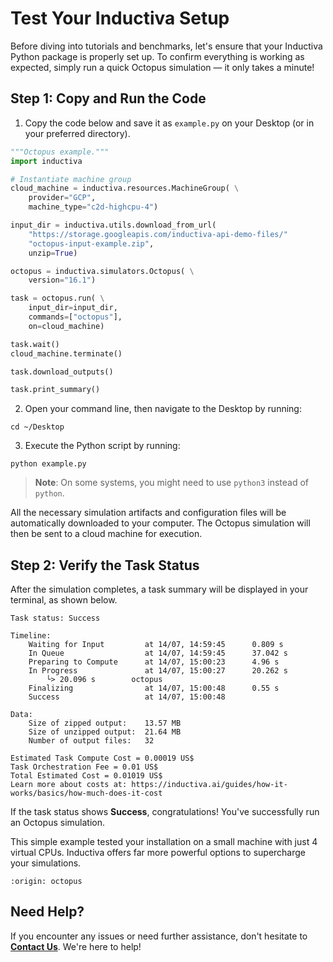 # Test Your Inductiva Setup
Before diving into tutorials and benchmarks, let's ensure that your Inductiva Python package is properly set up. 
To confirm everything is working as expected, simply run a quick Octopus simulation — it only takes a minute!

## Step 1: Copy and Run the Code

1. Copy the code below and save it as `example.py` on your Desktop (or in your preferred directory).

```python
"""Octopus example."""
import inductiva

# Instantiate machine group
cloud_machine = inductiva.resources.MachineGroup( \
    provider="GCP",
    machine_type="c2d-highcpu-4")

input_dir = inductiva.utils.download_from_url(
    "https://storage.googleapis.com/inductiva-api-demo-files/"
    "octopus-input-example.zip",
    unzip=True)

octopus = inductiva.simulators.Octopus( \
    version="16.1")

task = octopus.run( \
    input_dir=input_dir,
    commands=["octopus"],
    on=cloud_machine)

task.wait()
cloud_machine.terminate()

task.download_outputs()

task.print_summary()

```

2. Open your command line, then navigate to the Desktop by running:

```
cd ~/Desktop
```

3. Execute the Python script by running:

```
python example.py
```

> **Note**: On some systems, you might need to use `python3` instead of `python`.

All the necessary simulation artifacts and configuration files will be automatically downloaded to your computer. The Octopus simulation will then be sent to a cloud machine for execution.

## Step 2: Verify the Task Status
After the simulation completes, a task summary will be displayed in your terminal, as shown below. 

```
Task status: Success

Timeline:
	Waiting for Input         at 14/07, 14:59:45      0.809 s
	In Queue                  at 14/07, 14:59:45      37.042 s
	Preparing to Compute      at 14/07, 15:00:23      4.96 s
	In Progress               at 14/07, 15:00:27      20.262 s
		└> 20.096 s        octopus
	Finalizing                at 14/07, 15:00:48      0.55 s
	Success                   at 14/07, 15:00:48      

Data:
	Size of zipped output:    13.57 MB
	Size of unzipped output:  21.64 MB
	Number of output files:   32

Estimated Task Compute Cost = 0.00019 US$
Task Orchestration Fee = 0.01 US$
Total Estimated Cost = 0.01019 US$
Learn more about costs at: https://inductiva.ai/guides/how-it-works/basics/how-much-does-it-cost
```

If the task status shows **Success**, congratulations! You've successfully run an Octopus simulation.

This simple example tested your installation on a small machine with just 4 virtual CPUs. Inductiva offers far more powerful 
options to supercharge your simulations.

```{banner_small}
:origin: octopus
```

## Need Help?
If you encounter any issues or need further assistance, don't hesitate to [**Contact Us**](mailto:support@inductiva.ai). We're here to help!